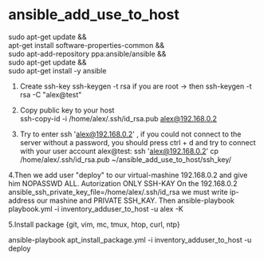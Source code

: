 # ansible_add_use_to_host

sudo apt-get update && \
apt-get install software-properties-common && \
sudo apt-add-repository ppa:ansible/ansible && \
sudo apt-get update && \
sudo apt-get install -y ansible

1. Create ssh-key                ssh-keygen -t rsa
  if you are root -> then        ssh-keygen -t rsa -C "alex@test"

2. Copy public key to your host  
                                 ssh-copy-id -i /home/alex/.ssh/id_rsa.pub alex@192.168.0.2
3. Try to enter   ssh 'alex@192.168.0.2'  , if you could not connect to the server without a password, you should press ctrl + d and try to connect with your user account alex@test:  ssh 'alex@192.168.0.2'
                                 cp /home/alex/.ssh/id_rsa.pub ~/ansible_add_use_to_host/ssh_key/


4.Then we add user "deploy" to our virtual-mashine 192.168.0.2 and give him NOPASSWD ALL. Autorization ONLY SSH-KAY
On the 192.168.0.2  ansible_ssh_private_key_file=/home/alex/.ssh/id_rsa we must write ip-address our mashine and PRIVATE SSH_KAY.
Then  ansible-playbook playbook.yml -i inventory_adduser_to_host -u alex -K

5.Install package {git, vim, mc, tmux, htop, curl, ntp}

ansible-playbook apt_install_package.yml -i inventory_adduser_to_host -u deploy
